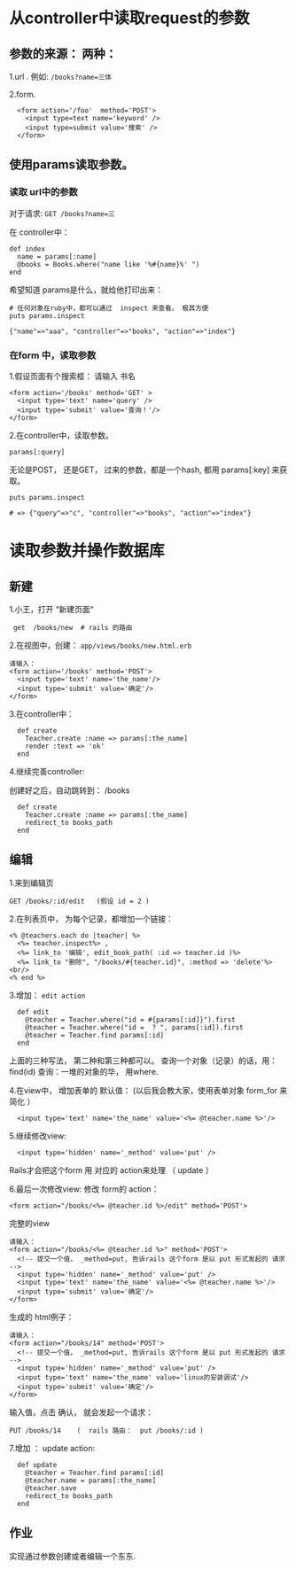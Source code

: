 # 从controller中读取request的参数

## 参数的来源：  两种：

1.url .  例如:  `/books?name=三体`

2.form.

```
  <form action='/foo'  method='POST'>
    <input type=text name='keyword' />
    <input type=submit value='搜索' />
  </form>
```

## 使用params读取参数。

### 读取 url中的参数

对于请求: `GET /books?name=三`

在 controller中：

```
def index
  name = params[:name]
  @books = Books.where("name like '%#{name}%' ")
end
```

希望知道 params是什么，就给他打印出来：

```
# 任何对象在ruby中，都可以通过  inspect 来查看。 极其方便
puts params.inspect

{"name"=>"aaa", "controller"=>"books", "action"=>"index"}
```

### 在form 中，读取参数

1.假设页面有个搜索框：   请输入 书名

```
<form action='/books' method='GET' >
  <input type='text' name='query' />
  <input type='submit' value='查询！'/>
</form>
```

2.在controller中，读取参数。

```
params[:query]
```

无论是POST， 还是GET， 过来的参数，都是一个hash, 都用 params[:key] 来获取。

```
puts params.inspect

# => {"query"=>"c", "controller"=>"books", "action"=>"index"}
```

# 读取参数并操作数据库

## 新建

1.小王，打开 “新建页面“

```
 get  /books/new  # rails 的路由
```

2.在视图中，创建： `app/views/books/new.html.erb`

```
请输入：
<form action='/books' method='POST'>
  <input type='text' name='the_name'/>
  <input type='submit' value='确定'/>
</form>
```

3.在controller中：

```
  def create
    Teacher.create :name => params[:the_name]
    render :text => 'ok'
  end
```

4.继续完善controller:

创建好之后，自动跳转到： /books

```
  def create
    Teacher.create :name => params[:the_name]
    redirect_to books_path
  end
```

## 编辑

1.来到编辑页

```
GET /books/:id/edit   (假设 id = 2 )
```

2.在列表页中， 为每个记录，都增加一个链接：

```
<% @teachers.each do |teacher| %>
  <%= teacher.inspect%> ,
  <%= link_to '编辑', edit_book_path( :id => teacher.id )%>
  <%= link_to "删除", "/books/#{teacher.id}", :method => 'delete'%>
<br/>
<% end %>
```

3.增加：  `edit action`

```
  def edit
    @teacher = Teacher.where("id = #{params[:id]}").first
    @teacher = Teacher.where("id =  ? ", params[:id]).first
    @teacher = Teacher.find params[:id]
  end
```

  上面的三种写法， 第二种和第三种都可以。
  查询一个对象（记录）的话，用： find(id)
  查询：一堆的对象的华， 用where.

4.在view中， 增加表单的 默认值：
(以后我会教大家，使用表单对象 form_for 来简化 ）
```
  <input type='text' name='the_name' value='<%= @teacher.name %>'/>
```

5.继续修改view:

```
  <input type='hidden' name='_method' value='put' />
```
  <!-- 提交一个值， _method=put, 告诉rails 这个form 是以 put 形式发起的 请求 -->
  Rails才会把这个form 用 对应的 action来处理 （  update  ）

6.最后一次修改view:
修改 form的 action：
```
<form action="/books/<%= @teacher.id %>/edit" method='POST'>
```

完整的view

```
请输入：
<form action="/books/<%= @teacher.id %>" method='POST'>
  <!-- 提交一个值， _method=put, 告诉rails 这个form 是以 put 形式发起的 请求 -->
  <input type='hidden' name='_method' value='put' />
  <input type='text' name='the_name' value='<%= @teacher.name %>'/>
  <input type='submit' value='确定'/>
</form>
```

生成的 html例子：


```
请输入：
<form action="/books/14" method='POST'>
  <!-- 提交一个值， _method=put, 告诉rails 这个form 是以 put 形式发起的 请求 -->
  <input type='hidden' name='_method' value='put' />
  <input type='text' name='the_name' value='linux的安装调试'/>
  <input type='submit' value='确定'/>
</form>
```

输入值，点击 确认， 就会发起一个请求：

```
PUT /books/14    (  rails 路由：  put /books/:id )
```

7.增加 ： update action:
```
  def update
    @teacher = Teacher.find params[:id]
    @teacher.name = params[:the_name]
    @teacher.save
    redirect_to books_path
  end
```

## 作业

实现通过参数创建或者编辑一个东东.
